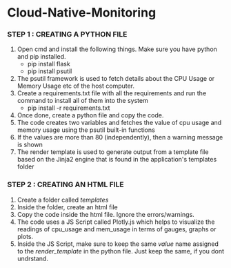 # Cloud-Native-Monitoring

### STEP 1 : CREATING A PYTHON FILE ###

1. Open cmd and install the following things. Make sure you have python and pip installed.
   *   pip install flask
   *   pip install psutil
2. The psutil framework is used to fetch details about the CPU Usage or Memory Usage etc of the host computer.
3. Create a requirements.txt file with all the requirements and run the command to install all of them into the system
   *   pip install -r requirements.txt
5. Once done, create a python file and copy the code.
6. The code creates two variables and fetches the value of cpu usage and memory usage using the psutil built-in functions
7. If the values are more than 80 (independently), then a warning message is shown
8. The render template is used to generate output from a template file based on the Jinja2 engine that is found in the application's templates folder

### STEP 2 : CREATING AN HTML FILE ###

1. Create a folder called *templates*
2. Inside the folder, create an html file
3. Copy the code inside the html file. Ignore the errors/warnings.
4. The code uses a JS Script called Plotly.js which helps to visualize the readings of cpu_usage and mem_usage in terms of gauges, graphs or plots.
5. Inside the JS Script, make sure to keep the same *value* name assigned to the *render_template* in the python file. Just keep the same, if you dont undrstand.
